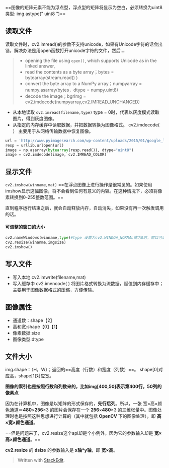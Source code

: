 ==图像的矩阵元素不能为浮点型，浮点型的矩阵将显示为空白，必须转换为uint8类型:  img.astype(" uint8 ")==
## 读取文件
读取文件时，cv2.imread()的参数不支持unicode，如果有Unicode字符的话会出错，解决办法是用open函数打开unicode字符的文件，然后....
>-   opening the file using  `open()`, which supports Unicode as in the linked answer,
>-   read the contents as a byte array；bytes = bytearray(stream.read() )
>-   convert the byte array to a NumPy array；numpyarray = numpy.asarray(bytes，dtype = numpy.uint8)
>-   decode the image；bgrImg = cv2.imdecode(numpyarray,cv2.IMREAD_UNCHANGED)

- 从本地读取
`cv2.imread(filename,type)`
type = 0时，代表以灰度模式读取图片，得到灰度图像。
- 从指定的内存缓存中读取数据，并把数据转换为图像格式。
cv2.imdecode( ）
主要用于从网络传输数据中恢复图像。
```py
url = 'http://www.pyimagesearch.com/wp-content/uploads/2015/01/google_logo.png'
resp = urllib.urlopen(url)
image = np.asarray(bytearray(resp.read()), dtype="uint8")
image = cv2.imdecode(image, cv2.IMREAD_COLOR)
```
## 显示文件
`cv2.imshow(winname,mat)`
==在浮点图像上进行操作是很常见的。如果使用imshow显示这幅图像，将不会看到任何有意义的内容。在这种情况下，必须将像素转换到0-255整数范围。==

直到程序运行结束之后，就会自动释放内存，自动消失，如果没有再一次触发调用的话。
#### 可调整的窗口的大小
```py
cv2.nameWindows(winname,type)#type 设置为cv2.WINDOW_NORMAL或为0时，窗口可调。
cv2.resize(winanme,imgsize)
cv2.imshow()
```
## 写入文件
- 写入本地
cv2.imwrite(filename,mat)
- 写入缓存中
cv2.imencode( )
将图片格式转换为流数据，赋值到内存缓存中；主要用于图像数据格式的压缩，方便传输。
## 图像属性
- 通道数：shape【2】
- 高和宽:shape【0】【1】
- 像素数据:size
- 图像类型:dtype
## 文件大小
img.shape：（H，W）；返回的==高度（行数）和宽度（列数）==。
shape[0]对应高，shape[1]对应宽。

**图像的索引也是按照行数和列数来的，比如img[400,50]表示第400行，50列的像素点**

因为在计算机中，图像是以矩阵的形式保存的，**先行后列**。所以，一张 宽×高×颜色通道＝**480**×**256**×3 的图片会保存在一个 **256**×**480**×3 的三维张量中。图像处理时也是按照这种思想进行计算的（其中就包括 **OpenCV** 下的图像处理），即 **高×宽×颜色通道**。

==但是问题来了，cv2.resize这个api却是个小例外。因为它的参数输入却是 **宽×高×颜色通道**。==

**cv2.resize** 的 **dsize** 的参数输入是 **x轴*y轴**，即 **宽×高**。

> Written with [StackEdit](https://stackedit.io/).
